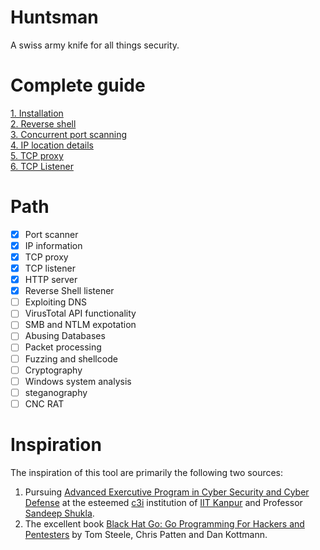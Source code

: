 # Huntsman
A swiss army knife for all things security.

# Complete guide
[1. Installation](https://github.com/souvikhaldar/huntsman/blob/master/guide.md#installation)   
[2. Reverse shell](https://github.com/souvikhaldar/huntsman/blob/master/guide.md#reverse-shell)  
[3. Concurrent port scanning](https://github.com/souvikhaldar/huntsman/blob/master/guide.md#fast-concurrent-port-scanning)    
[4. IP location details](https://github.com/souvikhaldar/huntsman/blob/master/guide.md#location-details-of-ip-or-tcpdump)  
[5. TCP proxy](https://github.com/souvikhaldar/huntsman/blob/master/guide.md#run-a-tcp-proxy)   
[6. TCP Listener](https://github.com/souvikhaldar/huntsman/blob/master/guide.md#run-a-tcp-listener)   



# Path
- [x] Port scanner    
- [x] IP information  
- [x] TCP proxy    
- [x] TCP listener  
- [x] HTTP server  
- [x] Reverse Shell listener  
- [ ] Exploiting DNS  
- [ ] VirusTotal API functionality  
- [ ] SMB and NTLM expotation  
- [ ] Abusing Databases  
- [ ] Packet processing  
- [ ] Fuzzing and shellcode  
- [ ] Cryptography  
- [ ] Windows system analysis  
- [ ] steganography  
- [ ] CNC RAT  

# Inspiration
The inspiration of this tool are primarily the following two sources:
1. Pursuing [Advanced Exercutive Program in Cyber Security and Cyber Defense](https://talentsprint.com/pages/wip/iit-kanpur/v2.5/index.html) at the esteemed [c3i](https://security.cse.iitk.ac.in/) institution of [IIT Kanpur](https://www.iitk.ac.in/) and Professor [Sandeep Shukla](https://www.cse.iitk.ac.in/users/sandeeps/).  
2. The excellent book [Black Hat Go: Go Programming For Hackers and Pentesters](https://www.amazon.in/Black-Hat-Go-Programming-Pentesters-ebook/dp/B073NPY29N) by Tom Steele, Chris Patten and Dan Kottmann. 

